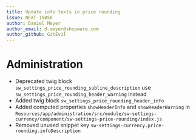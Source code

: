 ```yaml
---
title: Update info texts in price rounding
issue: NEXT-15058
author: Daniel Meyer
author_email: d.meyer@shopware.com   
author_github: GitEvil
---
```

# Administration
* Deprecated twig block `sw_settings_price_rounding_subline_description` use `sw_settings_price_rounding_header_warning` instead
* Added twig block `sw_settings_price_rounding_header_info`
* Added computed properties `showHeaderInfo` and `showHeaderWarning` in `Resources/app/administration/src/module/sw-settings-currency/component/sw-settings-price-rounding/index.js`
* Removed unused snippet key `sw-settings-currency.price-rounding.infoDescription`
